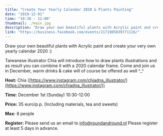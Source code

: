 ```yaml
---
title: "Create Your Yearly Calendar 2020 & Plants Painting"
date: "2019-12-01"
time: "10:30 - 12:00"
thumbnail: ./main.jpg
description: "Draw your own beautiful plants with Acrylic paint and create your very own yearly calendar 2020 :)"
link: "https://business.facebook.com/events/2171985839771116/"
---
```


Draw your own beautiful plants with Acrylic paint and create your very own yearly calendar 2020 :)

Taiwanese illustrator Chia will introduce how to draw plants illustrations and as result you can combine it with a 2020 calendar frame. Come and join us in December, warm drinks & cake will of course be offered as well ^_^

**Host:** Chia ([https://www.instagram.com/chiadna_illustrator/](https://www.instagram.com/chiadna_illustrator/))

**Time:** December 1st (Sunday) 10:30-12:00

**Price:** 35 euro/p.p. (Including materials, tea and sweets)

**Max:** 8 people

**Register:** Please send us an email to info@roundandround.nl
Please register at least 5 days in advance.
